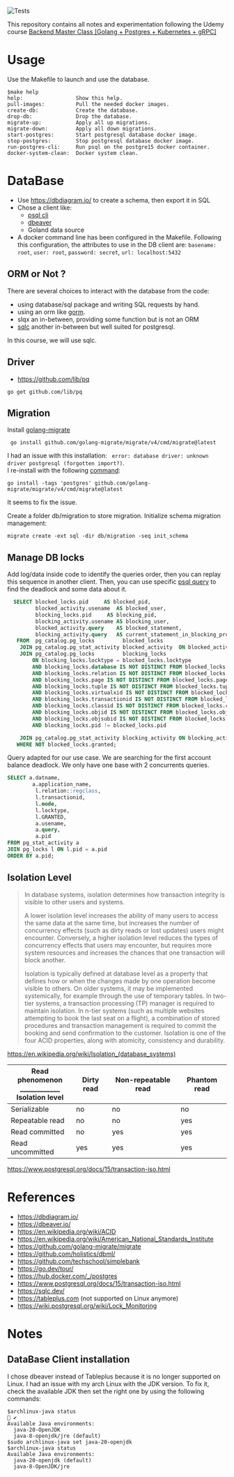 ![Tests](https://github.com/jbdoumenjou/backend-master-class-golang-postgresql-kubernetes/actions/workflows/ci.yml/badge.svg)

This repository contains all notes and experimentation
following the Udemy course [Backend Master Class [Golang + Postgres + Kubernetes + gRPC]](https://www.udemy.com/course/backend-master-class-golang-postgresql-kubernetes/)

# Usage

Use the Makefile to launch and use the database.
```shell
$make help
help:                 Show this help.
pull-images:          Pull the needed docker images.
create-db:            Create the database.
drop-db:              Drop the database.
migrate-up:           Apply all up migrations.
migrate-down:         Apply all down migrations.
start-postgres:       Start postgresql database docker image.
stop-postgres:        Stop postgresql database docker image.
run-postgres-cli:     Run psql on the postgre15 docker container.
docker-system-clean:  Docker system clean.
```

# DataBase

* Use https://dbdiagram.io/ to create a schema, then export it in SQL
* Chose a client like:
    * [psql cli](https://www.postgresql.org/docs/13/app-psql.html)
    * [dbeaver](https://dbeaver.io/)
    * Goland data source
* A docker command line has been configured in the Makefile.
  Following this configuration,
  the attributes to use in the DB client are: `basename: root`, `user: root`, `password: secret`, `url: localhost:5432`

## ORM or Not ?

There are several choices to interact with the database from the code:
* using database/sql package and writing SQL requests by hand.
* using an orm like [gorm](https://github.com/go-gorm/gorm).
* slqx an in-between, providing some function but is not an ORM
* [sqlc](https://github.com/sqlc-dev/sqlc) another in-between but well suited for postgresql.

In this course, we will use sqlc.

## Driver

* https://github.com/lib/pq
```shell
go get github.com/lib/pq
```

## Migration 

Install [golang-migrate](https://github.com/golang-migrate/migrate) 
```shell
 go install github.com/golang-migrate/migrate/v4/cmd/migrate@latest
```

I had an issue with this installation: ` error: database driver: unknown driver postgresql (forgotten import?)`.  
I re-install with the following [command](https://github.com/golang-migrate/migrate/tree/master/cmd/migrate#versioned):
```shell
go install -tags 'postgres' github.com/golang-migrate/migrate/v4/cmd/migrate@latest
```
It seems to fix the issue.

Create a folder db/migration to store migration.
Initialize schema migration management:
```shell
migrate create -ext sql -dir db/migration -seq init_schema
```

## Manage DB locks

Add log/data inside code to identify the queries order, then you can replay this sequence in another client.
Then, you can use specific [psql query](https://wiki.postgresql.org/wiki/Lock_Monitoring) to find the deadlock and some data about it.
```sql
  SELECT blocked_locks.pid     AS blocked_pid,
         blocked_activity.usename  AS blocked_user,
         blocking_locks.pid     AS blocking_pid,
         blocking_activity.usename AS blocking_user,
         blocked_activity.query    AS blocked_statement,
         blocking_activity.query   AS current_statement_in_blocking_process
   FROM  pg_catalog.pg_locks         blocked_locks
    JOIN pg_catalog.pg_stat_activity blocked_activity  ON blocked_activity.pid = blocked_locks.pid
    JOIN pg_catalog.pg_locks         blocking_locks 
        ON blocking_locks.locktype = blocked_locks.locktype
        AND blocking_locks.database IS NOT DISTINCT FROM blocked_locks.database
        AND blocking_locks.relation IS NOT DISTINCT FROM blocked_locks.relation
        AND blocking_locks.page IS NOT DISTINCT FROM blocked_locks.page
        AND blocking_locks.tuple IS NOT DISTINCT FROM blocked_locks.tuple
        AND blocking_locks.virtualxid IS NOT DISTINCT FROM blocked_locks.virtualxid
        AND blocking_locks.transactionid IS NOT DISTINCT FROM blocked_locks.transactionid
        AND blocking_locks.classid IS NOT DISTINCT FROM blocked_locks.classid
        AND blocking_locks.objid IS NOT DISTINCT FROM blocked_locks.objid
        AND blocking_locks.objsubid IS NOT DISTINCT FROM blocked_locks.objsubid
        AND blocking_locks.pid != blocked_locks.pid

    JOIN pg_catalog.pg_stat_activity blocking_activity ON blocking_activity.pid = blocking_locks.pid
   WHERE NOT blocked_locks.granted;
```
Query adapted for our use case. We are searching for the first account balance deadlock.
We only have one base with 2 concurrents queries.
```sql
SELECT a.datname,
        a.application_name,
         l.relation::regclass,
         l.transactionid,
         l.mode,
         l.locktype,
         l.GRANTED,
         a.usename,
         a.query,
         a.pid
FROM pg_stat_activity a
JOIN pg_locks l ON l.pid = a.pid
ORDER BY a.pid;
```

## Isolation Level

>In database systems, isolation determines how transaction integrity is visible to other users and systems.
>
>A lower isolation level increases the ability of many users to access the same data at the same time,
but increases the number of concurrency effects (such as dirty reads or lost updates) users might encounter.
Conversely, a higher isolation level reduces the types of concurrency effects that users may encounter,
but requires more system resources and increases the chances that one transaction will block another.
>
>Isolation is typically defined at database level as a property that defines how or when the changes made by one operation become visible to others.
On older systems, it may be implemented systemically, for example through the use of temporary tables.
In two-tier systems, a transaction processing (TP) manager is required to maintain isolation.
In n-tier systems (such as multiple websites attempting to book the last seat on a flight),
a combination of stored procedures and transaction management is required to commit the booking and send confirmation to the customer.
Isolation is one of the four ACID properties, along with atomicity, consistency and durability.

https://en.wikipedia.org/wiki/Isolation_(database_systems)


| Read phenomenon </br>____________</br>Isolation level | Dirty read | Non-repeatable read | 	Phantom read |
|-------------------------------------------------------|------------|---------------------|---------------|
| Serializable 	                                        | no         | 	no                 | 	no           |
| Repeatable read                                       | 	no        | 	no                 | 	yes          |
| Read committed                                        | 	no        | 	yes                | 	yes          |
| Read uncommitted                                      | 	yes       | 	yes                | 	yes          |

https://www.postgresql.org/docs/15/transaction-iso.html


# References

* https://dbdiagram.io/
* https://dbeaver.io/
* https://en.wikipedia.org/wiki/ACID
* https://en.wikipedia.org/wiki/American_National_Standards_Institute
* https://github.com/golang-migrate/migrate
* https://github.com/holistics/dbml/
* https://github.com/techschool/simplebank
* https://go.dev/tour/
* https://hub.docker.com/_/postgres
* https://www.postgresql.org/docs/15/transaction-iso.html
* https://sqlc.dev/
* https://tableplus.com (not supported on Linux anymore)
* https://wiki.postgresql.org/wiki/Lock_Monitoring

# Notes

## DataBase Client installation

I chose dbeaver instead of Tableplus because it is no longer supported on Linux.
I had an issue with my arch Linux with the JDK version.
To fix it, check the available JDK then set the right one by using the following commands:
```shell
$archlinux-java status                                                                                      ✔ 
Available Java environments:
  java-20-OpenJDK
  java-8-openjdk/jre (default)
$sudo archlinux-java set java-20-openjdk
$archlinux-java status
Available Java environments:
  java-20-openjdk (default)
  java-8-OpenJDK/jre
```

